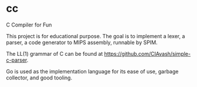 # cc
C Compiler for Fun

This project is for educational purpose. The goal is to implement a lexer, a parser,
a code generator to MIPS assembly, runnable by SPIM.

The LL(1) grammar of C can be found at https://github.com/CIAvash/simple-c-parser.

Go is used as the implementation language for its ease of use, garbage collector,
and good tooling. 
